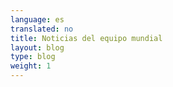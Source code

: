 ```yaml
---
language: es
translated: no
title: Noticias del equipo mundial
layout: blog
type: blog
weight: 1
---
```

